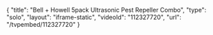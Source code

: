 {
    "title": "Bell + Howell 5pack Ultrasonic Pest Repeller Combo",
    "type": "solo",
    "layout": "iframe-static",
    "videoId": "112327720",
    "url": "\/tvpembed\/112327720"
}